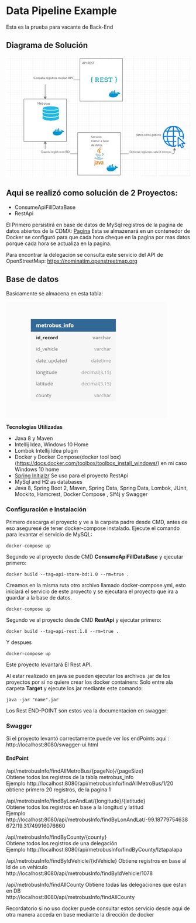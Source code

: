 # Data Pipeline Example
Esta es la prueba para vacante de Back-End

## Diagrama de Solución
![Alt text](img/diagrama.jpeg?raw=true "Diagrama de Solución Propuesto")

## Aqui se realizó como solución de 2 Proyectos:
* ConsumeApiFillDataBase
* RestApi

El Primero persistirá en base de datos de MySql registros de la pagina de datos abiertos de la CDMX:
[Pagina](https://datos.cdmx.gob.mx/explore/dataset/prueba_fetchdata_metrobus/api/) 
Esta se almazenará en un contenedor de Docker se configuró para que cada hora cheque en la pagina por mas datos porque 
cada hora se actualiza en la pagina.

Para encontrar la delegación se consulta este servicio del API de OpenStreetMap:
https://nominatim.openstreetmap.org

## Base de datos
Basicamente se almacena en esta tabla:  

![Alt text](img/table.PNG?raw=true "Tabla MySql")

**Tecnologias Utilizadas**
* Java 8 y Maven
* Intellij Idea, Windows 10 Home
* Lombok Intellij Idea plugin
* Docker y  Docker Compose(docker tool box) (https://docs.docker.com/toolbox/toolbox_install_windows/)  en mi caso Windows 10 home
* [Spring Initialzr](https://start.spring.io/)  Se uso para el proyecto RestApi
* MySql and H2 as databases
* Java 8, Spring Boot 2, Maven, Spring Data, Spring Data, Lombok, JUnit, Mockito, Hamcrest, Docker Compose , Slf4j y Swagger

### Configuración e Instalación

Primero descarga el proyecto y ve a la carpeta padre desde CMD, antes de eso aseguresé de tener docker-compose instalado.
Ejecute el comando para levantar el servicio de MySQL:

```
docker-compose up
```

Segundo ve al proyecto desde CMD **ConsumeApiFillDataBase** y ejecutar primero:
```
docker build --tag=api-store-bd:1.0 --rm=true .
```

Creamos en la misma ruta otro archivo llamado docker-compose.yml, esto iniciará el servicio de este proyecto y se ejecutara el proyecto
que ira a guardar a la base de datos.  
```
docker-compose up
```

Segundo ve al proyecto desde CMD **RestApi** y ejecutar primero:  
```
docker build --tag=api-rest:1.0 --rm=true .
```
Y despues

```
docker-compose up
```
Este proyecto levantará El Rest API.


Al estar realizado en java se pueden ejecutar los archivos .jar de los proyectos por si no quiere crear los docker containers:
Solo entre ala carpeta **Target** y ejecute los jar mediante este comando:

```
java -jar "name".jar
```

Los Rest END-POINT son estos vea la documentacion en swagger: 


### Swagger
Si el proyecto levantó correctamente puede ver los endPoints aqui : http://localhost:8080/swagger-ui.html

#### EndPoint
/api/metrobusInfo/findAllMetroBus/{pageNo}/{pageSize}  
Obtiene todos los registros de la tabla metrobus_info   
Ejemplo http://localhost:8080/api/metrobusInfo/findAllMetroBus/1/20  obtiene primero 20 registros, de la pagina 1  


​/api​/metrobusInfo​/findByLonAndLat​/{longitude}​/{latitude}  
Obtiene todos los registros en base a la longitud y latitud  
Ejemplo http://localhost:8080/api/metrobusInfo/findByLonAndLat/-99.18779754638672/19.31749916076660  

/api/metrobusInfo/findByCounty/{county}  
Obtiene todos los registros de una delegación  
Ejemplo http://localhost:8080/api/metrobusInfo/findByCounty/Iztapalapa


​/api​/metrobusInfo​/findByIdVehicle​/{idVehicle}
Obtiene registros en base al Id de un vehiculo
http://localhost:8080/api/metrobusInfo/findByIdVehicle/1078

/api/metrobusInfo/findAllCounty
Obtiene todas las delegaciones que estan en DB  
http://localhost:8080/api/metrobusInfo/findAllCounty  

Recordatorio si no uso docker puede consultar estos servicio desde aqui de otra manera acceda en base mediante la dirección de docker  
